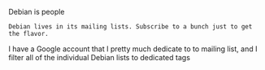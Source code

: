 Debian is people

    Debian lives in its mailing lists. Subscribe to a bunch just to get the flavor.

I have a Google account that I pretty much dedicate to to mailing list, and I filter all of the individual Debian lists to dedicated tags
